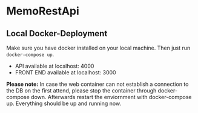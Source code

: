 # MemoRestApi

## Local Docker-Deployment

Make sure you have docker installed on your local machine. Then just run
`docker-compose up`.

- API available at localhost: 4000
- FRONT END available at localhost: 3000

**Please note:** In case the web container can not establish a connection to the
DB on the first attend, please stop the container through docker-compose down.
Afterwards restart the enviornment with docker-compose up. Everything should be
up and running now.
